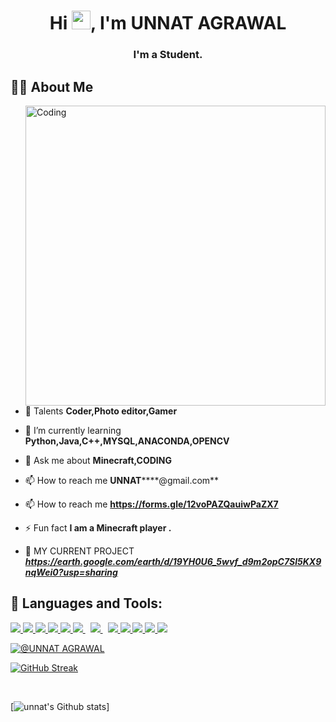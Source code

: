 <h1 align="center">Hi <img src="https://raw.githubusercontent.com/MartinHeinz/MartinHeinz/master/wave.gif" width="30px">, I'm UNNAT AGRAWAL </h1>
<h3 align="center">I'm a Student.</h3>

## 🙋‍♂️ About Me

<img align= "right" alt="Coding" width="480" height="auto"  src="https://c.tenor.com/2uyENRmiUt0AAAAC/coding.gif" height="175px"/></a>

- 🔭 Talents
****Coder,Photo editor,Gamer****

- 🌱 I’m currently learning ****Python,Java,C++,MYSQL,ANACONDA,OPENCV****

- 💬 Ask me about ****Minecraft,CODING****

- 📫 How to reach me **UNNAT******@gmail.com**

- 📫 How to reach me **https://forms.gle/12voPAZQauiwPaZX7**

- ⚡ Fun fact **I am a Minecraft player .**

- 🌱 MY CURRENT PROJECT ***https://earth.google.com/earth/d/19YH0U6_5wvf_d9m2opC7Sl5KX9nqWei0?usp=sharing***

## 🚀 Languages and Tools:

<p align="left"> 
    <a href="https://developer.mozilla.org/en-US/docs/Web/JavaScript" target="_blank"> <img src="https://img.icons8.com/color/48/000000/javascript.png"/> </a> 
    <a href="https://www.w3.org/html/" target="_blank"> <img src="https://img.icons8.com/color/48/000000/html-5.png"/> </a> 
    <a href="https://www.w3schools.com/css/" target="_blank"> <img src="https://img.icons8.com/color/48/000000/css3.png"/> </a> 
    <a href="https://getbootstrap.com" target="_blank"> <img src="https://img.icons8.com/color/48/000000/bootstrap.png"/> </a> 
    <a href="https://www.python.org" target="_blank"> <img src="https://img.icons8.com/color/48/000000/python.png"/> </a> 
    <a style="padding-right:8px;" href="https://nodejs.org" target="_blank"> <img src="https://img.icons8.com/color/48/000000/nodejs.png"/> </a> 
    <a style="padding-right:8px;" href="https://www.mysql.com/" target="_blank"> <img src="https://img.icons8.com/fluent/50/000000/mysql-logo.png"/> </a> 
    <a href="https://www.java.com" target="_blank"> <img src="https://img.icons8.com/color/48/000000/java-coffee-cup-logo.png"/> </a> 
    <a href="https://git-scm.com/" target="_blank"> <img src="https://img.icons8.com/color/48/000000/git.png"/> </a>
    <a href="https://www.debian.org/"><img src="https://img.icons8.com/color/48/000000/debian.png"/>
    <a href="https://www.kali.org/"><img src="https://img.icons8.com/color/48/000000/kali-linux.png"/>
    <img src="https://img.icons8.com/color/48/000000/console.png"/>

</p>

[![@UNNAT AGRAWAL](https://holopin.me/allensphilip)](https://holopin.io/@allensphilip)

[![GitHub Streak](https://github-readme-streak-stats.herokuapp.com?user=unnat-agrawal&theme=dark&ring=91FF7E&background=45%2C000000%2C144512&border=000000&stroke=54EB80&fire=38EB3F&currStreakNum=FFFFFF&sideNums=FFFFFF&currStreakLabel=EBEBEB)](https://git.io/streak-stats)  


<br/>


[![unnat's Github stats](https://github-readme-stats.vercel.app/api?username=unnat-agrawal)]<br/>
<br/> 

<!-- ## ❤ Views and Followers
<a href="https://github.com/Meghna-DAS/github-profile-views-counter">
![](https://komarev.com/ghpvc/?username=avinash-nexgen)
    <img src="https://komarev.com/ghpvc/?username=avinash-nexgen">
</a>
<a href="https://github.com/SubhamRaoniar28?tab=followers"><img src="https://img.shields.io/github/followers/UNNATAGRAWAL?label=Followers&style=social" alt="GitHub Badge"></a> -->
